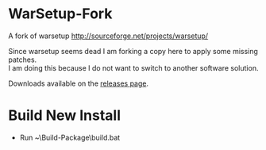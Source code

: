 WarSetup-Fork
=============

A fork of warsetup http://sourceforge.net/projects/warsetup/

Since warsetup seems dead I am forking a copy here to apply some missing patches.  
I am doing this because I do not want to switch to another software solution.

Downloads available on the [releases page](https://github.com/majorsilence/WarSetup-Fork/releases).

# Build New Install
* Run ~\Build-Package\build.bat
